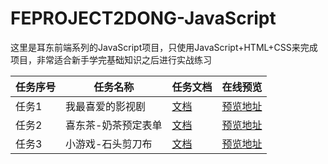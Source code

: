 # FEPROJECT2DONG-JavaScript
这里是耳东前端系列的JavaScript项目，只使用JavaScript+HTML+CSS来完成项目，非常适合新手学完基础知识之后进行实战练习


任务序号 | 任务名称 | 任务文档 | 在线预览
---- | --- | --- | ---
任务1 | 我最喜爱的影视剧 | [文档](https://erdong-fe.github.io/FeProject2Dong/01.JavaScript/01.MyFavoriteTV/index.html) | [预览地址](https://erdong-fe.github.io/FeProject2Dong/01.JavaScript/01.MyFavoriteTV/demo.html)
任务2 |  喜东茶-奶茶预定表单 | [文档](https://erdong-fe.github.io/FeProject2Dong/01.JavaScript/02.OrderMilkTea/index.html) | [预览地址](https://erdong-fe.github.io/FeProject2Dong/01.JavaScript/02.OrderMilkTea/demo.html)
任务3 | 小游戏-石头剪刀布 | [文档](https://erdong-fe.github.io/FeProject2Dong/01.JavaScript/03.RockPaperScissors/index.html) | [预览地址](https://erdong-fe.github.io/FeProject2Dong/01.JavaScript/03.RockPaperScissors/demo.html)
